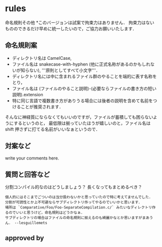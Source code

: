 rules
=====
命名規則その他
*このバージョンは試案で拘束力はありません．
拘束力はないもののできるだけ早めに統一したいので，ご協力お願いいたします．

命名規則案
---------
* ディレクトリ名は CamelCase,
* ファイル名は snakecase-with-hyphen (他に正式名称があるのかもしれないが知らない), '''原則としてすべて小文字'''．
* ディレクトリ名には中に含まれるファイル群のやることを端的に表す名称をとり，
* ファイル名は (ファイルのやること説明)-(必要ならファイルの書き方の短い説明).extension 
* 特に同じ言語で複数書き方がありうる場合には後者の説明を含めて名前をつけることが推奨されます．

そんなに神経質にならなくてもいいのですが，ファイルが蓄積しても困らないようにするというのと，
最低限は揃っていたほうが嬉しいのと，ファイル名は shift 押さずに打てる名前がいいなぁというので．

対案など
---------
write your comments here.

質問と回答など
---------
分割コンパイル的なのはどうしましょう？
長くなってもまとめるべき？

    個人的にはそこまでごついのは当分扱わないかと思っていたので特に考えてませんでした．
    分割が可読性とか上不可避ならサブディレクトリ作ってやるのでいいかと思います．
	場所は `Comparative/Foo/Foo-SeparateCompilation.c/` みたいなディレクトリ作るのでいいと思うけど，命名規則はどうかなぁ．
	サブディレクトリの場合はファイルの命名規則に揃えるのも綺麗かなとか思いますがまあうん． --lesguillemets
    

approved by
-----------
